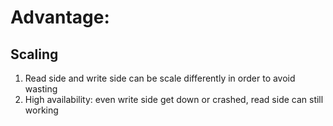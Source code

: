 # Advantage:
## Scaling
  1.  Read side and write side can be scale differently in order to avoid wasting
  2.  High availability: even write side get down or crashed, read side can still working
